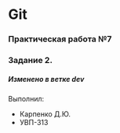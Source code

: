 # Git
### Практическая работа №7
### Задание 2.
##### Изменено в ветке dev
Выполнил:
* Карпенко Д.Ю.
* УВП-313